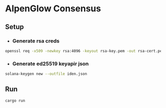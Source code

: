 # AlpenGlow Consensus

## Setup

- ### Generate rsa creds

```sh
openssl req -x509 -newkey rsa:4096 -keyout rsa-key.pem -out rsa-cert.pem -days 365 -nodes -subj "/CN=localhost"
```

- ### Generate ed25519 keyapir json

```sh
solana-keygen new --outfile iden.json
```

## Run

```sh
cargo run
```
